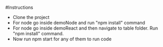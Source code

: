 #Instructions
- Clone the project
- For node go inside demoNode and run "npm install" command
- For node go inside demoReact and then navigate to table folder. Run "npm install" command.
- Now run npm start for any of them to run code 
